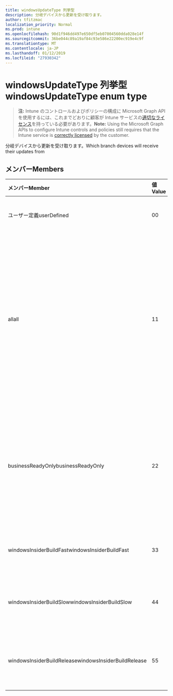 ```yaml
---
title: windowsUpdateType 列挙型
description: 分岐デバイスから更新を受け取ります。
author: tfitzmac
localization_priority: Normal
ms.prod: intune
ms.openlocfilehash: 90d1f946dd497e650df5eb07004560dda028e14f
ms.sourcegitcommit: 36be044c89a19af84c93e586e22200ec919e4c9f
ms.translationtype: MT
ms.contentlocale: ja-JP
ms.lasthandoff: 01/12/2019
ms.locfileid: "27930342"
---
```

# <a name="windowsupdatetype-enum-type"></a><span data-ttu-id="a974b-103">windowsUpdateType 列挙型</span><span class="sxs-lookup"><span data-stu-id="a974b-103">windowsUpdateType enum type</span></span>

> <span data-ttu-id="a974b-104">**注:** Intune のコントロールおよびポリシーの構成に Microsoft Graph API を使用するには、これまでどおりに顧客が Intune サービスの[適切なライセンス](https://go.microsoft.com/fwlink/?linkid=839381)を持っている必要があります。</span><span class="sxs-lookup"><span data-stu-id="a974b-104">**Note:** Using the Microsoft Graph APIs to configure Intune controls and policies still requires that the Intune service is [correctly licensed](https://go.microsoft.com/fwlink/?linkid=839381) by the customer.</span></span>

<span data-ttu-id="a974b-105">分岐デバイスから更新を受け取ります。</span><span class="sxs-lookup"><span data-stu-id="a974b-105">Which branch devices will receive their updates from</span></span>
## <a name="members"></a><span data-ttu-id="a974b-106">メンバー</span><span class="sxs-lookup"><span data-stu-id="a974b-106">Members</span></span>
|<span data-ttu-id="a974b-107">メンバー</span><span class="sxs-lookup"><span data-stu-id="a974b-107">Member</span></span>|<span data-ttu-id="a974b-108">値</span><span class="sxs-lookup"><span data-stu-id="a974b-108">Value</span></span>|<span data-ttu-id="a974b-109">説明</span><span class="sxs-lookup"><span data-stu-id="a974b-109">Description</span></span>|
|:---|:---|:---|
|<span data-ttu-id="a974b-110">ユーザー定義</span><span class="sxs-lookup"><span data-stu-id="a974b-110">userDefined</span></span>|<span data-ttu-id="a974b-111">0</span><span class="sxs-lookup"><span data-stu-id="a974b-111">0</span></span>|<span data-ttu-id="a974b-112">設定するユーザーを許可します。</span><span class="sxs-lookup"><span data-stu-id="a974b-112">Allow the user to set.</span></span>|
|<span data-ttu-id="a974b-113">all</span><span class="sxs-lookup"><span data-stu-id="a974b-113">all</span></span>|<span data-ttu-id="a974b-114">1</span><span class="sxs-lookup"><span data-stu-id="a974b-114">1</span></span>|<span data-ttu-id="a974b-115">半年のチャネル (対象となる)。</span><span class="sxs-lookup"><span data-stu-id="a974b-115">Semi-annual Channel (Targeted).</span></span> <span data-ttu-id="a974b-116">デバイスでは、半年のチャネル (対象) からすべての適用可能な機能の更新を取得します。</span><span class="sxs-lookup"><span data-stu-id="a974b-116">Device gets all applicable feature updates from Semi-annual Channel (Targeted).</span></span>|
|<span data-ttu-id="a974b-117">businessReadyOnly</span><span class="sxs-lookup"><span data-stu-id="a974b-117">businessReadyOnly</span></span>|<span data-ttu-id="a974b-118">2</span><span class="sxs-lookup"><span data-stu-id="a974b-118">2</span></span>|<span data-ttu-id="a974b-119">半年チャンネルです。</span><span class="sxs-lookup"><span data-stu-id="a974b-119">Semi-annual Channel.</span></span> <span data-ttu-id="a974b-120">デバイスは、半年のチャネルからの機能の更新を取得します。</span><span class="sxs-lookup"><span data-stu-id="a974b-120">Device gets feature updates from Semi-annual Channel.</span></span>|
|<span data-ttu-id="a974b-121">windowsInsiderBuildFast</span><span class="sxs-lookup"><span data-stu-id="a974b-121">windowsInsiderBuildFast</span></span>|<span data-ttu-id="a974b-122">3</span><span class="sxs-lookup"><span data-stu-id="a974b-122">3</span></span>|<span data-ttu-id="a974b-123">Windows の内部からのビルド - 高速</span><span class="sxs-lookup"><span data-stu-id="a974b-123">Windows Insider build - Fast</span></span>|
|<span data-ttu-id="a974b-124">windowsInsiderBuildSlow</span><span class="sxs-lookup"><span data-stu-id="a974b-124">windowsInsiderBuildSlow</span></span>|<span data-ttu-id="a974b-125">4</span><span class="sxs-lookup"><span data-stu-id="a974b-125">4</span></span>|<span data-ttu-id="a974b-126">Windows 内部からビルド時間がかかる</span><span class="sxs-lookup"><span data-stu-id="a974b-126">Windows Insider build - Slow</span></span>|
|<span data-ttu-id="a974b-127">windowsInsiderBuildRelease</span><span class="sxs-lookup"><span data-stu-id="a974b-127">windowsInsiderBuildRelease</span></span>|<span data-ttu-id="a974b-128">5</span><span class="sxs-lookup"><span data-stu-id="a974b-128">5</span></span>|<span data-ttu-id="a974b-129">リリース ビルドの Windows の内部から</span><span class="sxs-lookup"><span data-stu-id="a974b-129">Release Windows Insider build</span></span>|



